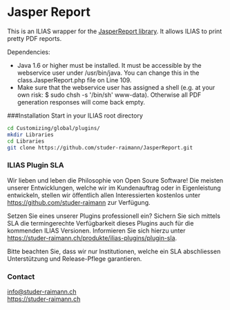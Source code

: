 Jasper Report
=============
This is an ILIAS wrapper for the [JasperReport library](http://community.jaspersoft.com/project/jasperreports-library). It allows ILIAS to print pretty PDF reports.

Dependencies:
- Java 1.6 or higher must be installed. It must be accessible by the webservice user under /usr/bin/java. You can change this in the class.JasperReport.php file on Line 109.
- Make sure that the webservice user has assigned a shell (e.g. at your own risk: $ sudo chsh -s '/bin/sh' www-data). Otherwise all PDF generation responses will come back empty.

###Installation
Start in your ILIAS root directory
```bash
cd Customizing/global/plugins/
mkdir Libraries
cd Libraries
git clone https://github.com/studer-raimann/JasperReport.git
``` 
### ILIAS Plugin SLA

Wir lieben und leben die Philosophie von Open Soure Software! Die meisten unserer Entwicklungen, welche wir im Kundenauftrag oder in Eigenleistung entwickeln, stellen wir öffentlich allen Interessierten kostenlos unter https://github.com/studer-raimann zur Verfügung.

Setzen Sie eines unserer Plugins professionell ein? Sichern Sie sich mittels SLA die termingerechte Verfügbarkeit dieses Plugins auch für die kommenden ILIAS Versionen. Informieren Sie sich hierzu unter https://studer-raimann.ch/produkte/ilias-plugins/plugin-sla.

Bitte beachten Sie, dass wir nur Institutionen, welche ein SLA abschliessen Unterstützung und Release-Pflege garantieren.

### Contact
info@studer-raimann.ch  
https://studer-raimann.ch  

